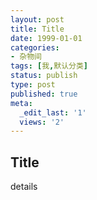```yaml
---
layout: post
title: Title
date: 1999-01-01
categories:
- 杂物间
tags: [我,默认分类]
status: publish
type: post
published: true
meta:
  _edit_last: '1'
  views: '2'
---
```

## Title
details